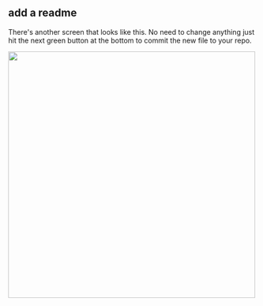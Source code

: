 ##  add a readme

There's another screen that looks like this. No need to change anything just hit the next green button at the bottom to commit the new file to your repo.

<img src="images/addareadme.png" width="500">